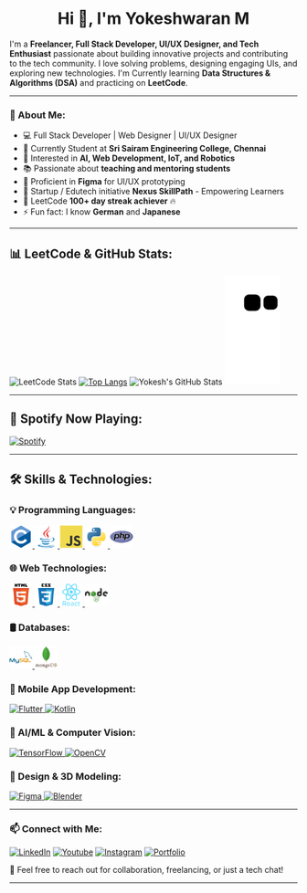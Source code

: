 <h1 align="center">Hi 👋, I'm Yokeshwaran M</h1>

<!--
**cyancoder4066/cyancoder4066** is a ✨ _special_ ✨ repository because its `README.md` (this file) appears on your GitHub profile.

Here are some ideas to get you started:

- 🔭 I’m currently working on ...
- 🌱 I’m currently learning ...
- 👯 I’m looking to collaborate on ...
- 🤔 I’m looking for help with ...
- 💬 Ask me about ...
- 📫 How to reach me: ...
- 😄 Pronouns: ...
- ⚡ Fun fact: ...
-->
I'm a **Freelancer, Full Stack Developer, UI/UX Designer, and Tech Enthusiast** passionate about building innovative projects and contributing to the tech community. I love solving problems, designing engaging UIs, and exploring new technologies. I'm Currently learning **Data Structures & Algorithms (DSA)** and practicing on **LeetCode**.

---

### 🚀 About Me:
- 💻 Full Stack Developer | Web Designer | UI/UX Designer                                                   
- 🌱 Currently Student at **Sri Sairam Engineering College, Chennai**
- 🔬 Interested in **AI, Web Development, IoT, and Robotics**
- 📚 Passionate about **teaching and mentoring students**
- 🎨 Proficient in **Figma** for UI/UX prototyping
- 🔭 Startup / Edutech initiative **Nexus SkillPath** - Empowering Learners
- 🎯 LeetCode **100+ day streak achiever** 🔥
- ⚡ Fun fact: I know **German** and **Japanese** 

---

## 📊 LeetCode & GitHub Stats:

![LeetCode Stats](https://leetcard.jacoblin.cool/yokesh_4066?theme=dark&font=Abel) [![Top Langs](https://github-readme-stats.vercel.app/api/top-langs/?username=CyanCoder4066&layout=compact&theme=radical)](https://github.com/anuraghazra/github-readme-stats) ![Yokesh's GitHub Stats](https://github-readme-stats.vercel.app/api?username=CyanCoder4066&show_icons=true&theme=radical) ![Snake animation](https://github.com/cyancoder4066/cyancoder4066/blob/output/github-contribution-grid-snake.svg)
 
---

## 🎵 Spotify Now Playing:

[![Spotify](https://novatorem.vercel.app/api/spotify)](https://open.spotify.com/user/31a6lhzlymuzzjnblqvkk2j3d32a)

---

## 🛠️ Skills & Technologies:

### 💡 Programming Languages:
<p align="left"> 
  <a href="https://www.cprogramming.com/" target="_blank" rel="noreferrer"> <img src="https://raw.githubusercontent.com/devicons/devicon/master/icons/c/c-original.svg" alt="C" width="40" height="40"/> </a> 
  <a href="https://www.java.com" target="_blank" rel="noreferrer"> <img src="https://raw.githubusercontent.com/devicons/devicon/master/icons/java/java-original.svg" alt="Java" width="40" height="40"/> </a> 
  <a href="https://developer.mozilla.org/en-US/docs/Web/JavaScript" target="_blank" rel="noreferrer"> <img src="https://raw.githubusercontent.com/devicons/devicon/master/icons/javascript/javascript-original.svg" alt="JavaScript" width="40" height="40"/> </a> 
  <a href="https://www.python.org" target="_blank" rel="noreferrer"> <img src="https://raw.githubusercontent.com/devicons/devicon/master/icons/python/python-original.svg" alt="Python" width="40" height="40"/> </a> 
  <a href="https://www.php.net" target="_blank" rel="noreferrer"> <img src="https://raw.githubusercontent.com/devicons/devicon/master/icons/php/php-original.svg" alt="PHP" width="40" height="40"/> </a>
</p>

### 🌐 Web Technologies:
<p align="left"> 
  <a href="https://www.w3.org/html/" target="_blank" rel="noreferrer"> <img src="https://raw.githubusercontent.com/devicons/devicon/master/icons/html5/html5-original-wordmark.svg" alt="HTML" width="40" height="40"/> </a> 
  <a href="https://www.w3schools.com/css/" target="_blank" rel="noreferrer"> <img src="https://raw.githubusercontent.com/devicons/devicon/master/icons/css3/css3-original-wordmark.svg" alt="CSS" width="40" height="40"/> </a>
  <a href="https://reactjs.org/" target="_blank" rel="noreferrer"> <img src="https://raw.githubusercontent.com/devicons/devicon/master/icons/react/react-original-wordmark.svg" alt="React" width="40" height="40"/> </a>
  <a href="https://nodejs.org" target="_blank" rel="noreferrer"> <img src="https://raw.githubusercontent.com/devicons/devicon/master/icons/nodejs/nodejs-original-wordmark.svg" alt="Node.js" width="40" height="40"/> </a>
</p>

### 🛢️ Databases:
<p align="left"> 
  <a href="https://www.mysql.com/" target="_blank" rel="noreferrer"> <img src="https://raw.githubusercontent.com/devicons/devicon/master/icons/mysql/mysql-original-wordmark.svg" alt="MySQL" width="40" height="40"/> </a>
  <a href="https://www.mongodb.com/" target="_blank" rel="noreferrer"> <img src="https://raw.githubusercontent.com/devicons/devicon/master/icons/mongodb/mongodb-original-wordmark.svg" alt="MongoDB" width="40" height="40"/> </a>
</p>

### 📱 Mobile App Development:
<p align="left"> 
  <a href="https://flutter.dev" target="_blank" rel="noreferrer"> <img src="https://www.vectorlogo.zone/logos/flutterio/flutterio-icon.svg" alt="Flutter" width="40" height="40"/> </a> 
  <a href="https://kotlinlang.org" target="_blank" rel="noreferrer"> <img src="https://www.vectorlogo.zone/logos/kotlinlang/kotlinlang-icon.svg" alt="Kotlin" width="40" height="40"/> </a>
</p>

### 🔬 AI/ML & Computer Vision:
<p align="left"> 
  <a href="https://www.tensorflow.org" target="_blank" rel="noreferrer"> <img src="https://www.vectorlogo.zone/logos/tensorflow/tensorflow-icon.svg" alt="TensorFlow" width="40" height="40"/> </a> 
  <a href="https://opencv.org/" target="_blank" rel="noreferrer"> <img src="https://www.vectorlogo.zone/logos/opencv/opencv-icon.svg" alt="OpenCV" width="40" height="40"/> </a>
</p>

### 🎨 Design & 3D Modeling:
<p align="left"> 
  <a href="https://www.figma.com/" target="_blank" rel="noreferrer"> <img src="https://www.vectorlogo.zone/logos/figma/figma-icon.svg" alt="Figma" width="40" height="40"/> </a> 
  <a href="https://www.blender.org/" target="_blank" rel="noreferrer"> <img src="https://download.blender.org/branding/community/blender_community_badge_white.svg" alt="Blender" width="40" height="40"/> </a>
</p>

---

### 📫 Connect with Me:
[![LinkedIn](https://img.shields.io/badge/-LinkedIn-blue?style=flat-square&logo=linkedin)](https://www.linkedin.com/in/myokeshwaran/)
[![Youtube](https://img.shields.io/badge/-Youtube-red?style=flat-square&logo=Youtube)](https://youtube.com/@cyan_coder)
[![Instagram](https://img.shields.io/badge/-Instagram-rose?style=flat-square&logo=Instagram)](https://www.instagram.com/cyan_coder/)
[![Portfolio](https://img.shields.io/badge/-Portfolio-black?style=flat-square&logo=google-chrome)](https://your-portfolio-link.com)

💬 Feel free to reach out for collaboration, freelancing, or just a tech chat!

---
